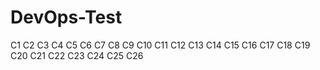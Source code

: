 # DevOps-Test
C1
C2
C3
C4
C5
C6
C7
C8
C9
C10
C11
C12
C13
C14
C15
C16
C17
C18
C19
C20
C21
C22
C23
C24
C25
C26
